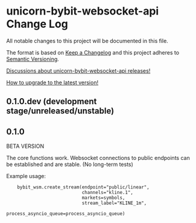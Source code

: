 # unicorn-bybit-websocket-api Change Log

All notable changes to this project will be documented in this file.

The format is based on [Keep a Changelog](http://keepachangelog.com/) and this project adheres to 
[Semantic Versioning](http://semver.org/).

[Discussions about unicorn-bybit-websocket-api releases!](https://github.com/LUCIT-Systems-and-Development/unicorn-bybit-websocket-api/discussions/categories/releases)

[How to upgrade to the latest version!](https://unicorn-bybit-websocket-api.docs.lucit.tech/readme.html#installation-and-upgrade)

## 0.1.0.dev (development stage/unreleased/unstable)

## 0.1.0
BETA VERSION

The core functions work. Websocket connections to public endpoints can be established and are stable. (No long-term tests)

Example usage:
````
    bybit_wsm.create_stream(endpoint="public/linear",
                            channels="kline.1",
                            markets=symbols,
                            stream_label="KLINE_1m",
                            process_asyncio_queue=process_asyncio_queue)
````
